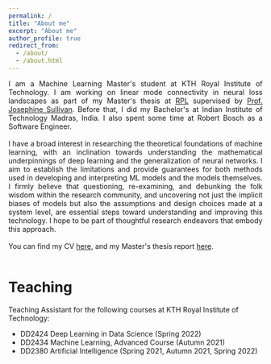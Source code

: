 ```yaml
---
permalink: /
title: "About me"
excerpt: "About me"
author_profile: true
redirect_from: 
  - /about/
  - /about.html
---
```

<div style="text-align: justify;">
I am a Machine Learning Master's student at KTH Royal Institute of Technology. I am working on linear mode connectivity in neural loss landscapes as part of my Master's thesis at <a href="https://www.kth.se/is/rpl">RPL</a> supervised by <a href="https://www.csc.kth.se/~sullivan/">Prof. Josephine Sullivan</a>. Before that, I did my Bachelor's at Indian Institute of Technology Madras, India. I also spent some time at Robert Bosch as a Software Engineer.
</div>
<br>
<div style="text-align: justify;">
I have a broad interest in researching the theoretical foundations of machine learning, with an inclination towards understanding the mathematical underpinnings of deep learning and the generalization of neural networks. I aim to establish the limitations and provide guarantees for both methods used in developing and interpreting ML models and the models themselves. I firmly believe that questioning, re-examining, and debunking the folk wisdom within the research community, and uncovering not just the implicit biases of models but also the assumptions and design choices made at a system level, are essential steps toward understanding and improving this technology. I hope to be part of thoughtful research endeavors that embody this approach.
</div>
<br>
<div style="text-align: justify;">
You can find my CV <a href="files\adhithyan_CV.pdf">here</a>, and my Master's thesis report <a href="files\Adhithyan_Kalaivanan_thesis_report_DRAFT.pdf">here</a>.
</div>
<br>

Teaching
======
Teaching Assistant for the following courses at KTH Royal Institute of Technology:
  * DD2424 Deep Learning in Data Science (Spring 2022)
  * DD2434 Machine Learning, Advanced Course (Autumn 2021)
  * DD2380 Artificial Intelligence (Spring 2021, Autumn 2021, Spring 2022)